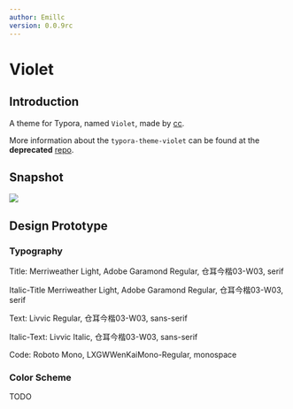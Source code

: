 ```yaml
---
author: Emillc
version: 0.0.9rc
---
```


# Violet

## Introduction

A theme for Typora, named `Violet`, made by [cc](https://github.com/chillcicada).

More information about the `typora-theme-violet` can be found at the **deprecated** [repo](https://github.com/chillcicada/typora-theme-violet).

## Snapshot

![](https://img.chillcicada.com/i/2024/10/04/66ffc9312a6de.png)

## Design Prototype

### Typography

Title: Merriweather Light, Adobe Garamond Regular, 仓耳今楷03-W03, serif

Italic-Title Merriweather Light, Adobe Garamond Regular, 仓耳今楷03-W03, serif

Text: Livvic Regular, 仓耳今楷03-W03, sans-serif

Italic-Text: Livvic Italic, 仓耳今楷03-W03, sans-serif

Code: Roboto Mono, LXGWWenKaiMono-Regular, monospace

### Color Scheme

TODO
